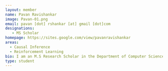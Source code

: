 ```yaml
---
layout: member
name: Pavan Ravishankar
image: Pavan-01.png 
email: pavan [dot] rshankar [at] gmail [dot]com
designations: 
   - MS Scholar
homepage: https://sites.google.com/view/pavanravishankar
areas:
  - Causal Inference
  - Reinforcement Learning
bio: I am an M.S Research Scholar in the Department of Computer Science at IIT Madras guided by Prof. Balaraman Ravindran and co-guided by Prof. Sudarsan Padmanabhan. I am part of the Robert Bosch Centre for Data Science and Artificial Intelligence (RBC-DSAI) Lab. Previously, I was a Visiting Student Researcher in the Department of Computer Science at Stanford University hosted by Prof. Emma Brunskill from March to May 2020. My research interests are in AI Fairness and AI Governance. (Site)
type: student
---
```

